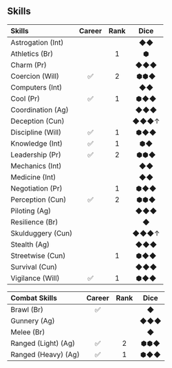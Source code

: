 ## Skills

|      Skills       | Career | Rank | Dice  |
|:----------------- |:------:|:----:|:-----:|
| Astrogation (Int) |        |      | ◆◆
| Athletics (Br)    |        |  1   | ⬢
| Charm (Pr)        |        |      | ◆◆◆
| Coercion (Will)   |   ✅   |  2   | ⬢⬢◆
| Computers (Int)   |        |      | ◆◆
| Cool (Pr)         |   ✅   |  1   | ⬢◆◆
| Coordination (Ag) |        |      | ◆◆◆
| Deception (Cun)   |        |      | ◆◆◆↑
| Discipline (Will) |   ✅   |  1   | ⬢◆◆
| Knowledge (Int)   |   ✅   |  1   | ⬢◆
| Leadership (Pr)   |   ✅   |  2   | ⬢⬢◆
| Mechanics (Int)   |        |      | ◆◆
| Medicine (Int)    |        |      | ◆◆
| Negotiation (Pr)  |        |  1   | ⬢◆◆
| Perception (Cun)  |   ✅   |  2   | ⬢⬢◆
| Piloting (Ag)     |        |      | ◆◆◆
| Resilience (Br)   |        |      | ◆
| Skulduggery (Cun) |        |      | ◆◆◆↑
| Stealth (Ag)      |        |      | ◆◆◆
| Streetwise (Cun)  |        |  1   | ⬢◆◆
| Survival (Cun)    |        |      | ◆◆◆
| Vigilance (Will)  |   ✅   |  1   | ⬢◆◆

|    Combat Skills    | Career | Rank | Dice |
|:------------------- |:------:|:----:|:----:|
| Brawl (Br)          |   ✅   |      | ◆
| Gunnery (Ag)        |        |      | ◆◆◆
| Melee (Br)          |        |      | ◆
| Ranged (Light) (Ag) |   ✅   |  2   | ⬢⬢◆
| Ranged (Heavy) (Ag) |   ✅   |  1   | ⬢◆◆
